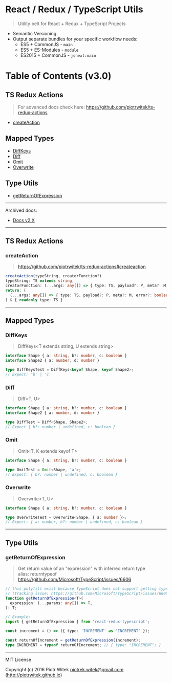 # React / Redux / TypeScript Utils
> Utility belt for React + Redux + TypeScript Projects

- Semantic Versioning
- Output separate bundles for your specific workflow needs:
  - ES5 + CommonJS - `main`
  - ES5 + ES-Modules - `module` 
  - ES2015 + CommonJS - `jsnext:main`

# Table of Contents (v3.0)

## TS Redux Actions
> For advanced docs check here: https://github.com/piotrwitek/ts-redux-actions
- [createAction](#createaction)

## Mapped Types
- [DiffKeys](#diffkeys)
- [Diff](#diff)
- [Omit](#omit)
- [Overwrite](#overwrite)

## Type Utils
- [getReturnOfExpression](#getreturnofexpression)

---

Archived docs:
- [Docs v2.X](#READMEv2.0.md)

---

## TS Redux Actions

### createAction
> https://github.com/piotrwitek/ts-redux-actions#createaction

```ts
createAction(typeString, creatorFunction?)
typeString: TS extends string,
creatorFunction: (...args: any[]) => { type: TS, payload?: P, meta?: M, error?: boolean }
return: (
  (...args: any[]) => { type: TS, payload?: P, meta?: M, error?: boolean }
) & { readonly type: TS }
```

---

## Mapped Types

### DiffKeys
> DiffKeys<T extends string, U extends string>
```ts
interface Shape { a: string, b?: number, c: boolean }
interface Shape2 { a: number, d: number }

type DiffKeysTest = DiffKeys<keyof Shape, keyof Shape2>;
// Expect: 'b' | 'c'
```

### Diff
> Diff<T, U>
```ts
interface Shape { a: string, b?: number, c: boolean }
interface Shape2 { a: number, d: number }

type DiffTest = Diff<Shape, Shape2>;
// Expect { b?: number | undefined, c: boolean }
```

### Omit
> Omit<T, K extends keyof T>
```ts
interface Shape { a: string, b?: number, c: boolean }

type OmitTest = Omit<Shape, 'a'>;
// Expect: { b?: number | undefined, c: boolean }
```

### Overwrite
> Overwrite<T, U>
```ts
interface Shape { a: string, b?: number, c: boolean }

type OverwriteTest = Overwrite<Shape, { a: number }>;
// Expect: { a: number, b?: number | undefined, c: boolean }
```

---

## Type Utils

### getReturnOfExpression
> Get return value of an "expression" with inferred return type  
> alias: returntypeof  
https://github.com/Microsoft/TypeScript/issues/6606

```ts
// this polyfill exist because TypeScript does not support getting type of expression 
// (tracking issue: https://github.com/Microsoft/TypeScript/issues/6606)
function getReturnOfExpression<T>(
  expression: (...params: any[]) => T,
): T;

// Example:
import { getReturnOfExpression } from 'react-redux-typescript';

const increment = () => ({ type: 'INCREMENT' as 'INCREMENT' });

const returnOfIncrement = getReturnOfExpression(increment);
type INCREMENT = typeof returnOfIncrement; // { type: "INCREMENT"; }
```

---
MIT License

Copyright (c) 2016 Piotr Witek <piotrek.witek@gmail.com> (http://piotrwitek.github.io)

